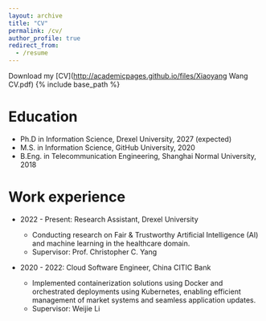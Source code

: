 ```yaml
---
layout: archive
title: "CV"
permalink: /cv/
author_profile: true
redirect_from:
  - /resume
---
```


Download my [CV](http://academicpages.github.io/files/Xiaoyang Wang CV.pdf)
{% include base_path %}

Education
======

* Ph.D in Information Science, Drexel University, 2027 (expected)
* M.S. in Information Science, GitHub University, 2020
* B.Eng. in Telecommunication Engineering, Shanghai Normal University, 2018

Work experience
======

* 2022 - Present: Research Assistant, Drexel University
  * Conducting research on Fair & Trustworthy Artificial Intelligence (AI) and machine learning in the healthcare domain.
  * Supervisor: Prof. Christopher C. Yang

* 2020 - 2022: Cloud Software Engineer, China CITIC Bank
  * Implemented containerization solutions using Docker and orchestrated deployments using Kubernetes, enabling efficient management of market systems and seamless application updates.
  * Supervisor: Weijie Li

<!-- * Fall 2015: Research Assistant
  * Github University
  * Duties included: Merging pull requests
  * Supervisor: Professor Hub

* Summer 2015: Research Assistant
  * Github University
  * Duties included: Tagging issues
  * Supervisor: Professor Git -->
  
<!-- Skills
======
* Skill 1
* Skill 2
  * Sub-skill 2.1
  * Sub-skill 2.2
  * Sub-skill 2.3
* Skill 3 -->

<!-- Publications
======
  <ul>{% for post in site.publications reversed %}
    {% include archive-single-cv.html %}
  {% endfor %}</ul>
  
Talks
======
  <ul>{% for post in site.talks reversed %}
    {% include archive-single-talk-cv.html  %}
  {% endfor %}</ul>
  
Teaching
======
  <ul>{% for post in site.teaching reversed %}
    {% include archive-single-cv.html %}
  {% endfor %}</ul>
  
Service and leadership
======
* Currently signed in to 43 different slack teams -->
